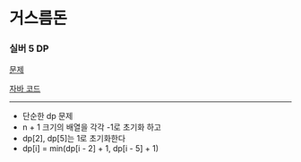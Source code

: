 # 거스름돈
### 실버 5 DP
[문제](https://www.acmicpc.net/problem/14916)

[자바 코드](https://github.com/SeongUk52/java-coding-test/blob/0847ae9afd39e8fe63a21dfe2fb130cbc6d249fd/src/DP/BJ14916/Main.java)

---

- 단순한 dp 문제
- n + 1 크기의 배열을 각각 -1로 초기화 하고
- dp[2], dp[5]는 1로 초기화한다
- dp[i] = min(dp[i - 2] + 1, dp[i - 5] + 1)